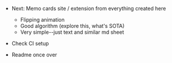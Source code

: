 

- Next: Memo cards site / extension from everything created here
    - Flipping animation
    - Good algorithm (explore this, what's SOTA)
    - Very simple--just text and similar md sheet

- Check CI setup

- Readme once over

